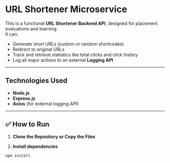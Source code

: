 # URL Shortener Microservice 

This is a functional **URL Shortener Backend API**, designed for placement evaluations and learning.  
It can:

- Generate short URLs (custom or random shortcodes)
- Redirect to original URLs
- Track and retrieve statistics like total clicks and click history
- Log all major actions to an external **Logging API**

---

## Technologies Used

- **Node.js**
- **Express.js**
- **Axios** (for external logging API)

---

## ✅ How to Run

1. **Clone the Repository or Copy the Files**

2. **Install dependencies**
```bash
npm install

